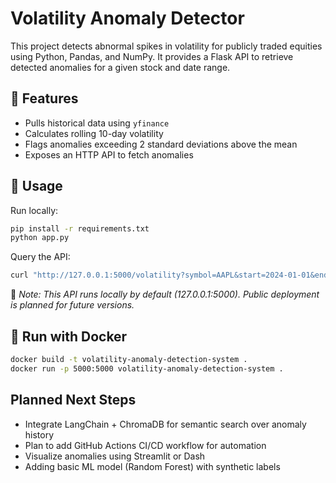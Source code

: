 # Volatility Anomaly Detector

This project detects abnormal spikes in volatility for publicly traded equities using Python, Pandas, and NumPy. It provides a Flask API to retrieve detected anomalies for a given stock and date range.

## 🔧 Features
- Pulls historical data using `yfinance`
- Calculates rolling 10-day volatility
- Flags anomalies exceeding 2 standard deviations above the mean
- Exposes an HTTP API to fetch anomalies

## 🚀 Usage
Run locally:
```bash
pip install -r requirements.txt
python app.py
```

Query the API:
```bash
curl "http://127.0.0.1:5000/volatility?symbol=AAPL&start=2024-01-01&end=2024-06-01"
```

📌 *Note: This API runs locally by default (127.0.0.1:5000). Public deployment is planned for future versions.*

## 🐳 Run with Docker
```bash
docker build -t volatility-anomaly-detection-system .
docker run -p 5000:5000 volatility-anomaly-detection-system .
```

## Planned Next Steps
- Integrate LangChain + ChromaDB for semantic search over anomaly history
- Plan to add GitHub Actions CI/CD workflow for automation
- Visualize anomalies using Streamlit or Dash
- Adding basic ML model (Random Forest) with synthetic labels